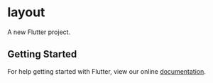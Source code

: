 # layout

A new Flutter project.

## Getting Started

For help getting started with Flutter, view our online
[documentation](https://flutter.io/).
